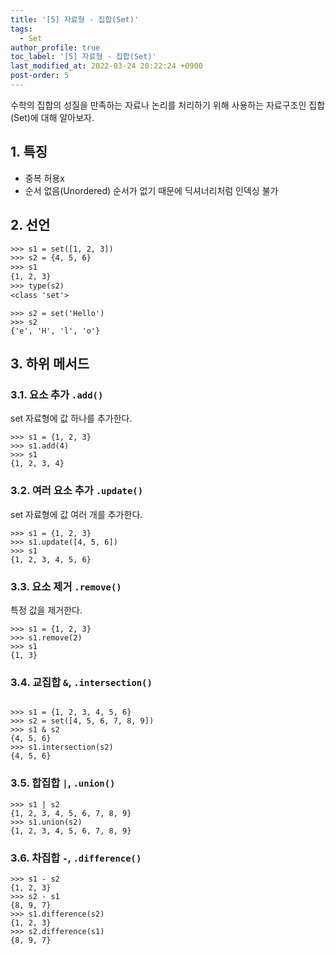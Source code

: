 ```yaml
---
title: '[5] 자료형 - 집합(Set)'
tags:
  - Set
author_profile: true
toc_label: '[5] 자료형 - 집합(Set)'
last_modified_at: 2022-03-24 20:22:24 +0900
post-order: 5
---
```


수학의 집합의 성질을 만족하는 자료나 논리를 처리하기 위해 사용하는 자료구조인 집합(Set)에 대해 알아보자.

## 1. 특징
- 중복 허용x
- 순서 없음(Unordered)
순서가 없기 때문에 딕셔너리처럼 인덱싱 불가

## 2. 선언
```txt
>>> s1 = set([1, 2, 3])
>>> s2 = {4, 5, 6}
>>> s1
{1, 2, 3}
>>> type(s2)
<class 'set'>
```
```
>>> s2 = set('Hello')
>>> s2
{'e', 'H', 'l', 'o'}
```

## 3. 하위 메서드
### 3.1. 요소 추가 `.add()`
set 자료형에 값 하나를 추가한다.
```
>>> s1 = {1, 2, 3}
>>> s1.add(4)
>>> s1
{1, 2, 3, 4}
```

### 3.2. 여러 요소 추가 `.update()`
set 자료형에 값 여러 개를 추가한다.
```
>>> s1 = {1, 2, 3}
>>> s1.update([4, 5, 6])
>>> s1
{1, 2, 3, 4, 5, 6}
```

### 3.3. 요소 제거 `.remove()`
특정 값을 제거한다.
```
>>> s1 = {1, 2, 3}
>>> s1.remove(2)
>>> s1
{1, 3}
```

### 3.4. 교집합 `&`, `.intersection()`
```

>>> s1 = {1, 2, 3, 4, 5, 6}
>>> s2 = set([4, 5, 6, 7, 8, 9])
>>> s1 & s2
{4, 5, 6}
>>> s1.intersection(s2)
{4, 5, 6}
```

### 3.5. 합집합 `|`, `.union()`
```
>>> s1 | s2
{1, 2, 3, 4, 5, 6, 7, 8, 9}
>>> s1.union(s2)
{1, 2, 3, 4, 5, 6, 7, 8, 9}
```

### 3.6. 차집합 `-`, `.difference()`
```
>>> s1 - s2
{1, 2, 3}
>>> s2 - s1
{8, 9, 7}
>>> s1.difference(s2)
{1, 2, 3}
>>> s2.difference(s1)
{8, 9, 7}
```
